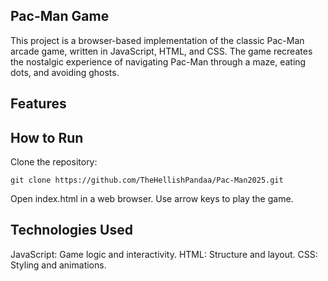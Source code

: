## Pac-Man Game

This project is a browser-based implementation of the classic Pac-Man arcade game, written in JavaScript, HTML, and CSS. The game recreates the nostalgic experience of navigating Pac-Man through a maze, eating dots, and avoiding ghosts.

## Features

## How to Run

   Clone the repository:

    git clone https://github.com/TheHellishPandaa/Pac-Man2025.git

 Open index.html in a web browser.
 Use arrow keys to play the game.

## Technologies Used

  JavaScript: Game logic and interactivity.
  HTML: Structure and layout.
  CSS: Styling and animations.
